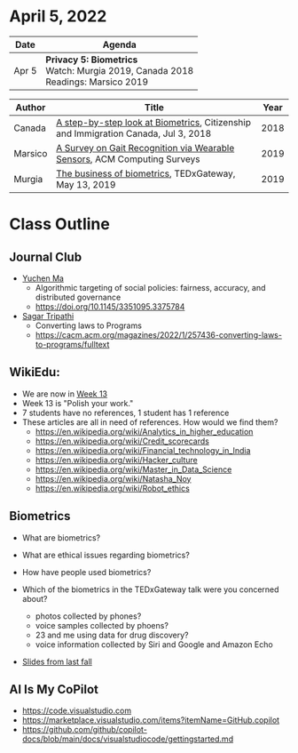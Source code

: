 # April 5, 2022

|Date|Agenda|
|-------|-----------|
|Apr  5 |**Privacy 5: Biometrics**<br/>Watch: Murgia 2019, Canada 2018<br/>Readings: Marsico 2019 |


| Author                   | Title                                                        | Year |
| ------------------------ | ------------------------------------------------------------ | ---- |
| Canada                   | [A step-by-step look at Biometrics](https://www.youtube.com/watch?v=4BIUZR_Hh30), Citizenship and Immigration Canada, Jul 3, 2018 | 2018 |
| Marsico                  | [A Survey on Gait Recognition via Wearable Sensors](https://dl.acm.org/doi/10.1145/3340293), ACM Computing Surveys | 2019 |
| Murgia                   | [The business of biometrics](https://www.youtube.com/watch?v=w2l8HIhDy_s), TEDxGateway, May 13, 2019 | 2019 |

# Class Outline
## Journal Club
* [Yuchen Ma](https://docs.google.com/presentation/d/1mI3TjxZXMYWx5c3ETXIy1a1QwdE4rIuu?rtpof=true&authuser=simsong%40gmail.com&usp=drive_fs)
  * Algorithmic targeting of social policies: fairness, accuracy, and distributed governance
  * https://doi.org/10.1145/3351095.3375784
* [Sagar Tripathi](https://docs.google.com/presentation/d/1mLWIk-wpACF8q9W0hoBx4TeOe5mvntrp?rtpof=true&authuser=simsong%40gmail.com&usp=drive_fs)
  * Converting laws to Programs
  * https://cacm.acm.org/magazines/2022/1/257436-converting-laws-to-programs/fulltext

## WikiEdu:
* We are now in [Week 13](https://dashboard.wikiedu.org/courses/George_Washington_University/DATS_6450_-_Ethics_for_Data_Science_(Spring_Semester_2022)/timeline#week-13)
* Week 13 is "Polish your work."
* 7 students have no references, 1 student has 1 reference
* These articles are all in need of references. How would we find them?
  * https://en.wikipedia.org/wiki/Analytics_in_higher_education
  * https://en.wikipedia.org/wiki/Credit_scorecards
  * https://en.wikipedia.org/wiki/Financial_technology_in_India
  * https://en.wikipedia.org/wiki/Hacker_culture
  * https://en.wikipedia.org/wiki/Master_in_Data_Science
  * https://en.wikipedia.org/wiki/Natasha_Noy
  * https://en.wikipedia.org/wiki/Robot_ethics


## Biometrics
* What are biometrics?
* What are ethical issues regarding biometrics?
* How have people used biometrics?
* Which of the biometrics in the TEDxGateway talk were you concerned about?
  - photos collected by phones?
  - voice samples collected by phoens?
  - 23 and me using data for drug discovery?
  - voice information collected by Siri and Google and Amazon Echo

* [Slides from last fall](https://drive.google.com/file/d/1LRLSZXO-FH6QKYSChnxDzN_hmFowjQy8/edit)

## AI Is My CoPilot
* https://code.visualstudio.com
* https://marketplace.visualstudio.com/items?itemName=GitHub.copilot
* https://github.com/github/copilot-docs/blob/main/docs/visualstudiocode/gettingstarted.md